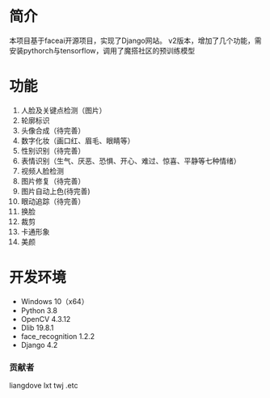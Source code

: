 # 简介 #
本项目基于faceai开源项目，实现了Django网站。
v2版本，增加了几个功能，需安装pythorch与tensorflow，调用了魔搭社区的预训练模型

# 功能 #

1. 人脸及关键点检测（图片）
2. 轮廓标识
3. 头像合成（待完善）
4. 数字化妆（画口红、眉毛、眼睛等）
5. 性别识别（待完善）
6. 表情识别（生气、厌恶、恐惧、开心、难过、惊喜、平静等七种情绪）
7. 视频人脸检测
8. 图片修复（待完善）
9. 图片自动上色(待完善)
10. 眼动追踪（待完善）
11. 换脸
12. 裁剪
13. 卡通形象
14. 美颜

# 开发环境 #

- Windows 10（x64）
- Python 3.8
- OpenCV 4.3.12
- Dlib 19.8.1
- face_recognition 1.2.2
- Django 4.2
  
### 贡献者 ###
liangdove lxt twj .etc
